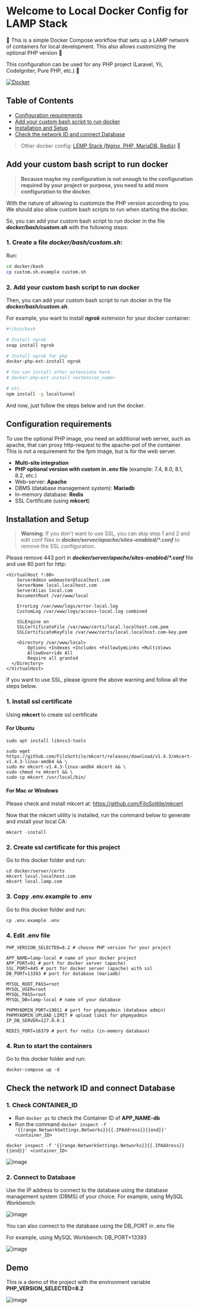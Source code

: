# Welcome to Local Docker Config for LAMP Stack

:whale: This is a simple Docker Compose workflow that sets up a LAMP network of containers for local development. This also allows customizing the optional PHP version :elephant:

This configuration can be used for any PHP project (Laravel, Yii, CodeIgniter, Pure PHP, etc.) :tada:

[![Docker](https://github.com/lbiltech/lamp-docker/actions/workflows/docker-image.yml/badge.svg)](https://hub.docker.com/r/lbiltech/lamp)

## Table of Contents

 - [Configuration requirements](#configuration-requirements)
 - [Add your custom bash script to run docker](#add-your-custom-bash-script-to-run-docker)
 - [Installation and Setup](#installation-and-setup)
 - [Check the network ID and connect Database](#check-the-network-id-and-connect-database)

> Other docker config: [LEMP Stack (Nginx, PHP, MariaDB, Redis)](https://github.com/tanhongit/lemp-docker.git) :whale:


## Add your custom bash script to run docker

> **Because maybe my configuration is not enough to the configuration required by your project or purpose, you need to add more configuration to the docker.**

With the nature of allowing to customize the PHP version according to you. We should also allow custom bash scripts to run when starting the docker.

So, you can add your custom bash script to run docker in the file **_docker/bash/custom.sh_** with the following steps:

### 1. Create a file **_docker/bash/custom.sh_**:

Run:

```bash
cd docker/bash
cp custom.sh.example custom.sh
```

### 2. Add your custom bash script to run docker

Then, you can add your custom bash script to run docker in the file **_docker/bash/custom.sh_**.

For example, you want to install **_ngrok_** extension for your docker container:

```bash
#!/bin/bash

# Install ngrok
snap install ngrok

# Install ngrok for php
docker-php-ext-install ngrok

# You can install other extensions here
# docker-php-ext-install <extension_name>

# etc.
npm install -g localtunnel
```

And now, just follow the steps below and run the docker.

## Configuration requirements

To use the optional PHP image, you need an additional web server, such as apache, that can proxy http-request to the apache-pot of the container. This is not a requirement for the fpm image, but is for the web server.

 - **Multi-site integration**
 - **PHP optional version with custom in .env file** (example: 7.4, 8.0, 8.1, 8.2, etc.)
 - Web-server: **Apache**
 - DBMS (database management system): **Mariadb**
 - In-memory database: **Redis**
 - SSL Certificate (using **mkcert**)
 
## Installation and Setup

> **Warning**: If you don't want to use SSL, you can skip step 1 and 2 and edit conf files in _**docker/server/apache/sites-enabled/*.conf**_ to remove the SSL configuration.

Please remove 443 port in _**docker/server/apache/sites-enabled/*.conf**_ file and use 80 port for http:

```apacheconfig
<VirtualHost *:80>
    ServerAdmin webmaster@localhost.com
    ServerName local.localhost.com
    ServerAlias local.com
    DocumentRoot /var/www/local

    ErrorLog /var/www/logs/error-local.log
    CustomLog /var/www/logs/access-local.log combined

    SSLEngine on
	SSLCertificateFile /var/www/certs/local.localhost.com.pem
	SSLCertificateKeyFile /var/www/certs/local.localhost.com-key.pem

    <Directory /var/www/local>
        Options +Indexes +Includes +FollowSymLinks +MultiViews
        AllowOverride All
        Require all granted
  </Directory>
</VirtualHost>
```

If you want to use SSL, please ignore the above warning and follow all the steps below.

### 1. Install ssl certificate
Using **mkcert** to create ssl certificate

#### For Ubuntu

```shell
sudo apt install libnss3-tools

sudo wget https://github.com/FiloSottile/mkcert/releases/download/v1.4.3/mkcert-v1.4.3-linux-amd64 && \
sudo mv mkcert-v1.4.3-linux-amd64 mkcert && \
sudo chmod +x mkcert && \
sudo cp mkcert /usr/local/bin/
```
#### For Mac or Windows

Please check and install mkcert at: https://github.com/FiloSottile/mkcert

Now that the mkcert utility is installed, run the command below to generate and install your local CA:

```shell
mkcert -install
```

### 2. Create ssl certificate for this project

Go to this docker folder and run:

```shell
cd docker/server/certs
mkcert local.localhost.com
mkcert local.lamp.com
```

### 3. Copy .env.example to .env

Go to this docker folder and run:

```shell
cp .env.example .env
```

### 4. Edit .env file

```dotenv
PHP_VERSION_SELECTED=8.2 # choose PHP version for your project

APP_NAME=lamp-local # name of your docker project
APP_PORT=91 # port for docker server (apache)
SSL_PORT=445 # port for docker server (apache) with ssl
DB_PORT=13393 # port for database (mariadb)

MYSQL_ROOT_PASS=root
MYSQL_USER=root
MYSQL_PASS=root
MYSQL_DB=lamp-local # name of your database

PHPMYADMIN_PORT=19011 # port for phpmyadmin (database admin)
PHPMYADMIN_UPLOAD_LIMIT # upload limit for phpmyadmin
IP_DB_SERVER=127.0.0.1

REDIS_PORT=16379 # port for redis (in-memory database)
```

### 4. Run to start the containers

Go to this docker folder and run:

```shell
docker-compose up -d
```

## Check the network ID and connect Database

### 1. Check CONTAINER_ID
- Run `docker ps` to check the Container ID of **APP_NAME-db**
- Run the command `docker inspect -f '{{range.NetworkSettings.Networks}}{{.IPAddress}}{{end}}' <container_ID>`

```shell
docker inspect -f '{{range.NetworkSettings.Networks}}{{.IPAddress}}{{end}}' <container_ID>
```

![image](https://user-images.githubusercontent.com/35853002/232272286-4dd7cc26-1257-4b1e-9605-7d6ecfd69a37.png)

### 2. Connect to Database

Use the IP address to connect to the database using the database management system (DBMS) of your choice. For example, using MySQL Workbench:

![image](https://user-images.githubusercontent.com/35853002/232210044-7dd5aafa-352f-45d8-ba99-82cb792b1066.png)

You can also connect to the database using the DB_PORT in .env file

For example, using MySQL Workbench: DB_PORT=13393

![image](https://user-images.githubusercontent.com/35853002/232210171-af56d440-c9f0-4477-a1a7-338b86995cd7.png)

## Demo

This is a demo of the project with the environment variable **PHP_VERSION_SELECTED=8.2**

![image](https://user-images.githubusercontent.com/35853002/235107675-f73e4f5a-2748-41f1-a21c-7419d44b82e8.png)

